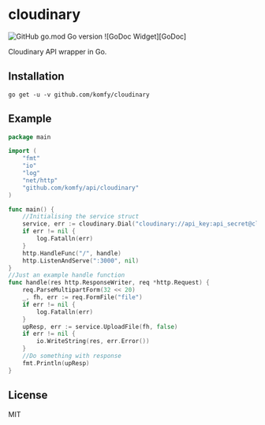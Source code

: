 # cloudinary

![GitHub go.mod Go version](https://img.shields.io/github/go-mod/go-version/komfy/cloudinary?style=flat-square)
![GoDoc Widget][GoDoc]

Cloudinary API wrapper in Go.

## Installation

```
go get -u -v github.com/komfy/cloudinary
```

## Example

```go
package main

import (
	"fmt"
	"io"
	"log"
	"net/http"
	"github.com/komfy/api/cloudinary"
)

func main() {
    //Initialising the service struct
    service, err := cloudinary.Dial("cloudinary://api_key:api_secret@cloud_name")
	if err != nil {
        log.Fatalln(err)
    }
	http.HandleFunc("/", handle)
	http.ListenAndServe(":3000", nil)
}
//Just an example handle function 
func handle(res http.ResponseWriter, req *http.Request) {
	req.ParseMultipartForm(32 << 20)
	_, fh, err := req.FormFile("file")
	if err != nil {
		log.Fatalln(err)
	}
	upResp, err := service.UploadFile(fh, false)
	if err != nil {
		io.WriteString(res, err.Error())
    }
    //Do something with response
	fmt.Println(upResp)
}

```

## License

MIT
